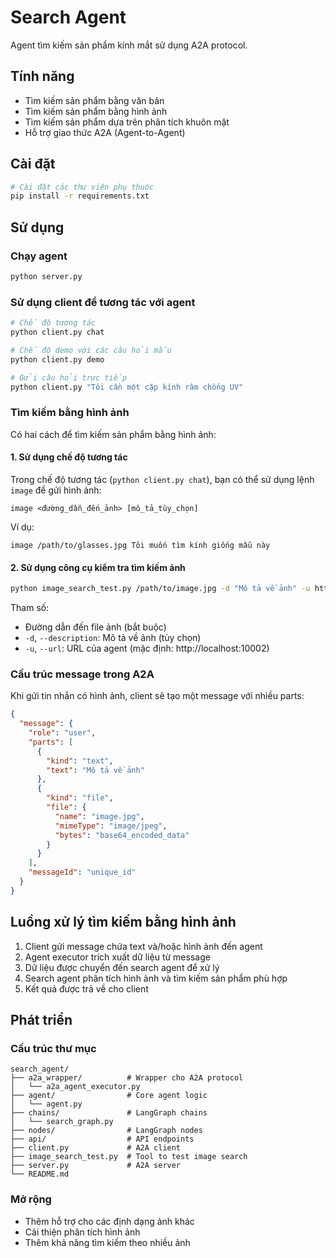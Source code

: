# Search Agent

Agent tìm kiếm sản phẩm kính mắt sử dụng A2A protocol.

## Tính năng

- Tìm kiếm sản phẩm bằng văn bản
- Tìm kiếm sản phẩm bằng hình ảnh
- Tìm kiếm sản phẩm dựa trên phân tích khuôn mặt
- Hỗ trợ giao thức A2A (Agent-to-Agent)

## Cài đặt

```bash
# Cài đặt các thư viện phụ thuộc
pip install -r requirements.txt
```

## Sử dụng

### Chạy agent

```bash
python server.py
```

### Sử dụng client để tương tác với agent

```bash
# Chế độ tương tác
python client.py chat

# Chế độ demo với các câu hỏi mẫu
python client.py demo

# Gửi câu hỏi trực tiếp
python client.py "Tôi cần một cặp kính râm chống UV"
```

### Tìm kiếm bằng hình ảnh

Có hai cách để tìm kiếm sản phẩm bằng hình ảnh:

#### 1. Sử dụng chế độ tương tác

Trong chế độ tương tác (`python client.py chat`), bạn có thể sử dụng lệnh `image` để gửi hình ảnh:

```
image <đường_dẫn_đến_ảnh> [mô_tả_tùy_chọn]
```

Ví dụ:
```
image /path/to/glasses.jpg Tôi muốn tìm kính giống mẫu này
```

#### 2. Sử dụng công cụ kiểm tra tìm kiếm ảnh

```bash
python image_search_test.py /path/to/image.jpg -d "Mô tả về ảnh" -u http://localhost:10002
```

Tham số:
- Đường dẫn đến file ảnh (bắt buộc)
- `-d`, `--description`: Mô tả về ảnh (tùy chọn)
- `-u`, `--url`: URL của agent (mặc định: http://localhost:10002)

### Cấu trúc message trong A2A

Khi gửi tin nhắn có hình ảnh, client sẽ tạo một message với nhiều parts:

```json
{
  "message": {
    "role": "user",
    "parts": [
      {
        "kind": "text",
        "text": "Mô tả về ảnh"
      },
      {
        "kind": "file",
        "file": {
          "name": "image.jpg",
          "mimeType": "image/jpeg",
          "bytes": "base64_encoded_data"
        }
      }
    ],
    "messageId": "unique_id"
  }
}
```

## Luồng xử lý tìm kiếm bằng hình ảnh

1. Client gửi message chứa text và/hoặc hình ảnh đến agent
2. Agent executor trích xuất dữ liệu từ message
3. Dữ liệu được chuyển đến search agent để xử lý
4. Search agent phân tích hình ảnh và tìm kiếm sản phẩm phù hợp
5. Kết quả được trả về cho client

## Phát triển

### Cấu trúc thư mục

```
search_agent/
├── a2a_wrapper/          # Wrapper cho A2A protocol
│   └── a2a_agent_executor.py
├── agent/                # Core agent logic
│   └── agent.py
├── chains/               # LangGraph chains
│   └── search_graph.py
├── nodes/                # LangGraph nodes
├── api/                  # API endpoints
├── client.py             # A2A client
├── image_search_test.py  # Tool to test image search
├── server.py             # A2A server
└── README.md
```

### Mở rộng

- Thêm hỗ trợ cho các định dạng ảnh khác
- Cải thiện phân tích hình ảnh
- Thêm khả năng tìm kiếm theo nhiều ảnh